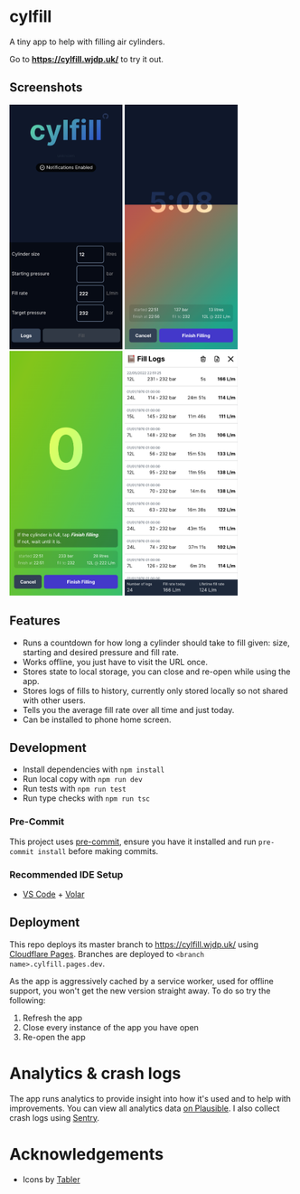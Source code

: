 # cylfill

A tiny app to help with filling air cylinders.

Go to **https://cylfill.wjdp.uk/** to try it out.

## Screenshots

<p float="left">
  <img src="https://github.com/wjdp/cylfill/blob/master/graphics/screenshots/screenshot-1.png" width="200" />
  <img src="https://github.com/wjdp/cylfill/blob/master/graphics/screenshots/screenshot-2.png" width="200" /> 
  <img src="https://github.com/wjdp/cylfill/blob/master/graphics/screenshots/screenshot-3.png" width="200" />
  <img src="https://github.com/wjdp/cylfill/blob/master/graphics/screenshots/screenshot-4.png" width="200" >
</p>

## Features

- Runs a countdown for how long a cylinder should take to fill given: size, starting and desired pressure and fill rate.
- Works offline, you just have to visit the URL once.
- Stores state to local storage, you can close and re-open while using the app.
- Stores logs of fills to history, currently only stored locally so not shared with other users.
- Tells you the average fill rate over all time and just today.
- Can be installed to phone home screen.

## Development

- Install dependencies with `npm install`
- Run local copy with `npm run dev`
- Run tests with `npm run test`
- Run type checks with `npm run tsc`

### Pre-Commit

This project uses [pre-commit](https://pre-commit.com/), ensure you have it installed and run `pre-commit install` before making commits.

### Recommended IDE Setup

- [VS Code](https://code.visualstudio.com/) + [Volar](https://marketplace.visualstudio.com/items?itemName=Vue.volar)

## Deployment

This repo deploys its master branch to https://cylfill.wjdp.uk/ using [Cloudflare Pages](https://pages.cloudflare.com/). Branches are deployed to `<branch name>.cylfill.pages.dev`.

As the app is aggressively cached by a service worker, used for offline support, you won't get the new version straight away. To do so try the following:

1. Refresh the app
2. Close every instance of the app you have open
3. Re-open the app

# Analytics & crash logs

The app runs analytics to provide insight into how it's used and to help with improvements. You can view all analytics data [on Plausible](https://plausible.io/cylfill.wjdp.uk). I also collect crash logs using [Sentry](https://sentry.io).

# Acknowledgements

- Icons by [Tabler](https://tabler.io/)
